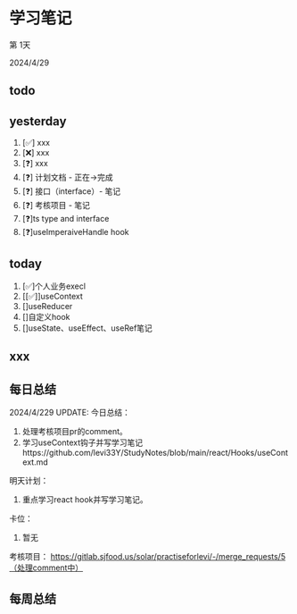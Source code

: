 # 学习笔记

第 1天

2024/4/29

## todo

## yesterday

1. [✅] xxx
2. [❌] xxx
3. [❓] xxx
4. [❓] 计划文档 - 正在->完成
5. [❓] 接口（interface）- 笔记
6. [❓] 考核项目 - 笔记
7. [❓]ts type and interface
8. [❓]useImperaiveHandle hook

## today

1. [✅]个人业务execl
2. [[✅]]useContext
3. []useReducer
4. []自定义hook
5. []useState、useEffect、useRef笔记

## xxx

## 每日总结

2024/4/229 UPDATE:
今日总结：

1. 处理考核项目pr的comment。
2. 学习useContext钩子并写学习笔记https://github.com/levi33Y/StudyNotes/blob/main/react/Hooks/useContext.md

明天计划：

1. 重点学习react hook并写学习笔记。

卡位：

1.  暂无

考核项目：
https://gitlab.sjfood.us/solar/practiseforlevi/-/merge_requests/5（处理comment中）

## 每周总结

